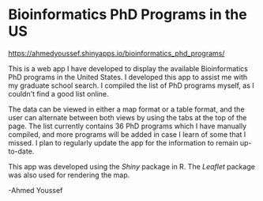 # Bioinformatics PhD Programs in the US

https://ahmedyoussef.shinyapps.io/bioinformatics_phd_programs/

This is a web app I have developed to display the available Bioinformatics PhD programs in the United States. I developed this app to assist me with my graduate school search. I compiled the list of PhD programs myself, as I couldn't find a good list online.

The data can be viewed in either a map format or a table format, and the user can alternate between both views by using the tabs at the top of the page. The list currently contains 36 PhD programs which I have manually compiled, and more programs will be added in case I learn of some that I missed. I plan to regularly update the app for the information to remain up-to-date.

This app was developed using the *Shiny* package in R. The *Leaflet* package was also used for rendering the map.

-Ahmed Youssef
